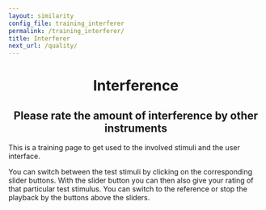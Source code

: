 ```yaml
---
layout: similarity
config_file: training_interferer
permalink: /training_interferer/
title: Interferer
next_url: /quality/
---
```


<h1 style="text-align: center;">Interference</h1>

<h2 style="text-align: center;">Please rate the amount of interference by other instruments</h2>

This is a training page to get used to the involved stimuli and the user
interface.

You can switch between the test stimuli by clicking on the corresponding slider
buttons. With the slider button you can then also give your rating of that
particular test stimulus. You can switch to the reference or stop the playback
by the buttons above the sliders.
